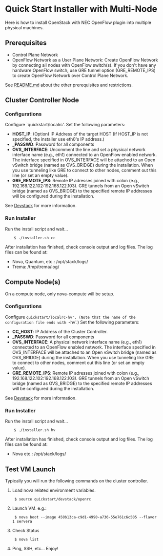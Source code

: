 Quick Start Installer with Multi-Node
=====================================

Here is how to install OpenStack with NEC OpenFlow plugin into multiple physical machines.


Prerequisites
-------------

* Control Plane Network
* OpenFlow Network as a User Plane Network: Create OpenFlow Network by connecting all nodes
  with OpenFlow switch(s).  If you don't have any hardware OpenFlow switch, use GRE tunnel
  option (GRE_REMOTE_IPS) to create OpenFlow Network over Control Plane Network.

See [README.md][quickstart-single] about the other prerequisites and restrictions.


Cluster Controller Node
-----------------------

### Configurations

Configure `quickstart/localrc'.  Set the following parameters:

* **HOST_IP**: (Option) IP Address of the target HOST
  (If HOST_IP is not specified, the installer use eth0's IP address.)
* **_PASSWD**: Password for all components
* **OVS_INTERFACE**: Uncomment the line and set a physical network interface name
  (e.g., eth1) connected to an OpenFlow enabled network.
  The interface specified in OVS_INTERFACE will be attached to an Open vSwitch bridge
  (named as OVS_BRIDGE) during the installation. When you use tunneling like GRE
  to connect to other nodes, comment out this line (or set an empty value).
* **GRE_REMOTE_IPS**: Remote IP adresses joined with colon
  (e.g., 192.168.122.102:192.168.122.103).
  GRE tunnels from an Open vSwitch bridge (named as OVS_BRIDGE) to
  the specified remote IP addresses will be configured during the installation.

See [Devstack][devstack] for more information.

### Run Installer

Run the install script and wait...

        $ ./installer.sh cc

After installation has finished, check console output and log files.
The log files can be found at:

* Nova, Quantum, etc.: /opt/stack/logs/
* Trema:   /tmp/trema/log/


Compute Node(s)
---------------

On a compute node, only nova-compute will be setup.

### Configurations

Configure `quickstart/localrc-hv'. (Note that the name of the configuration
file ends with `-hv'.) Set the following parameters:

* **CC_HOST**: IP Address of the Cluster Controller.
* **_PASSWD**: Password for all components
* **OVS_INTERFACE**: A physical network interface name
  (e.g., eth1) connected to an OpenFlow enabled network.
  The interface specified in OVS_INTERFACE will be attached to an Open vSwitch bridge
  (named as OVS_BRIDGE) during the installation. When you use tunneling like GRE
  to connect to other nodes, comment out this line (or set an empty value).
* **GRE_REMOTE_IPS**: Remote IP adresses joined with colon
  (e.g., 192.168.122.102:192.168.122.103).
  GRE tunnels from an Open vSwitch bridge (named as OVS_BRIDGE) to
  the specified remote IP addresses will be configured during the installation.

See [Devstack][devstack] for more information.

### Run Installer

Run the install script and wait...

        $ ./installer.sh hv

After installation has finished, check console output and log files.
The log files can be found at:

* Nova etc.: /opt/stack/logs/


Test VM Launch
--------------

Typically you will run the following commands on the cluster controller.

1. Load nova related environment variables.

        $ source quickstart/devstack/openrc

2. Launch VM.
   e.g.:

        $ nova boot --image 450b13ca-c9d1-4990-a736-55e761c6c505 --flavor 1 servera

3. Check Status

        $ nova list

4. Ping, SSH, etc...  Enjoy!

[devstack]: http://devstack.org/
[quickstart-single]: https://github.com/nec-openstack/quantum-openflow-plugin/blob/master/quickstart/README.md
[quickstart-multi]: https://github.com/nec-openstack/quantum-openflow-plugin/blob/master/quickstart/README-multinode.md
